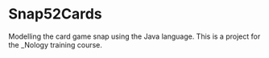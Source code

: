 # Snap52Cards
Modelling the card game snap using the Java language. This is a project for the _Nology training course.

